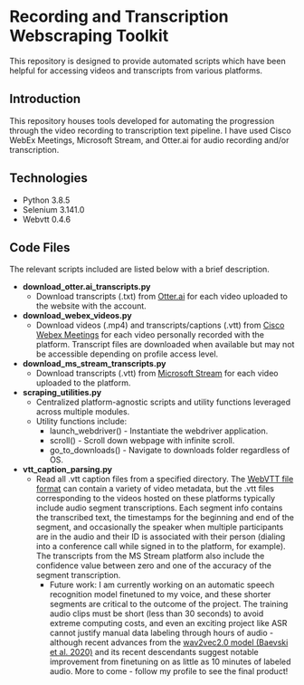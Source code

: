 # Recording and Transcription Webscraping Toolkit

This repository is designed to provide automated scripts which have been helpful for accessing videos and transcripts from various platforms. 

## Introduction
This repository houses tools developed for automating the progression through the video recording to transcription text pipeline. I have used Cisco WebEx Meetings, Microsoft Stream, and Otter.ai for audio recording and/or transcription. 

## Technologies
* Python 3.8.5
* Selenium 3.141.0
* Webvtt 0.4.6

## Code Files
The relevant scripts included are listed below with a brief description.

* **download_otter.ai_transcripts.py**
	* Download transcripts (.txt) from [Otter.ai](https://otter.ai/ "Otter.ai") for each video uploaded to the website with the account.
* **download_webex_videos.py**
	* Download videos (.mp4) and transcripts/captions (.vtt) from [Cisco Webex Meetings](https://www.webex.com "Cisco Webex") for each video personally recorded with the platform. Transcript files are downloaded when available but may not be accessible depending on profile access level.
* **download_ms_stream_transcripts.py**
	* Download transcripts (.vtt) from [Microsoft Stream](https://www.microsoft.com/en-us/microsoft-365/microsoft-stream "MS Stream") for each video uploaded to the platform.
* **scraping_utilities.py**
	* Centralized platform-agnostic scripts and utility functions leveraged across multiple modules.
	* Utility functions include:
		* launch_webdriver() - Instantiate the webdriver application.
		* scroll() - Scroll down webpage with infinite scroll.
		* go_to_downloads() - Navigate to downloads folder regardless of OS.
* **vtt_caption_parsing.py**
	* Read all .vtt caption files from a specified directory. The [WebVTT file format](https://fileinfo.com/extension/vtt "VTT File Info") can contain a variety of video metadata, but the .vtt files corresponding to the videos hosted on these platforms typically include audio segment transcriptions. Each segment info contains the transcribed text, the timestamps for the beginning and end of the segment, and occasionally the speaker when multiple participants are in the audio and their ID is associated with their person (dialing into a conference call while signed in to the platform, for example). The transcripts from the MS Stream platform also include the confidence value between zero and one of the accuracy of the segment transcription.
		* Future work: I am currently working on an automatic speech recognition model finetuned to my voice, and these shorter segments are critical to the outcome of the project. The training audio clips must be short (less than 30 seconds) to avoid extreme computing costs, and even an exciting project like ASR cannot justify manual data labeling through hours of audio - although recent advances from the [wav2vec2.0 model (Baevski et al. 2020)](https://arxiv.org/abs/2006.11477v3 "wav2vec 2.0: A Framework for Self-Supervised Learning of Speech Representations") and its recent descendants suggest notable improvement from finetuning on as little as 10 minutes of labeled audio. More to come - follow my profile to see the final product!

